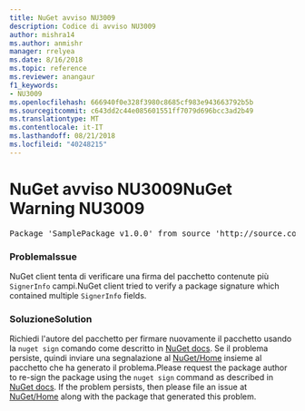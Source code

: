 ```yaml
---
title: NuGet avviso NU3009
description: Codice di avviso NU3009
author: mishra14
ms.author: anmishr
manager: rrelyea
ms.date: 8/16/2018
ms.topic: reference
ms.reviewer: anangaur
f1_keywords:
- NU3009
ms.openlocfilehash: 666940f0e328f3980c8685cf983e943663792b5b
ms.sourcegitcommit: c643dd2c44e085601551ff7079d696bcc3ad2b49
ms.translationtype: MT
ms.contentlocale: it-IT
ms.lasthandoff: 08/21/2018
ms.locfileid: "40248215"
---
```

# <a name="nuget-warning-nu3009"></a><span data-ttu-id="3fb9c-103">NuGet avviso NU3009</span><span class="sxs-lookup"><span data-stu-id="3fb9c-103">NuGet Warning NU3009</span></span>

<pre>Package 'SamplePackage v1.0.0' from source 'http://source.com/index.json': The package signature file does not contain exactly one primary signature.</pre>

### <a name="issue"></a><span data-ttu-id="3fb9c-104">Problema</span><span class="sxs-lookup"><span data-stu-id="3fb9c-104">Issue</span></span>

<span data-ttu-id="3fb9c-105">NuGet client tenta di verificare una firma del pacchetto contenute più `SignerInfo` campi.</span><span class="sxs-lookup"><span data-stu-id="3fb9c-105">NuGet client tried to verify a package signature which contained multiple `SignerInfo` fields.</span></span>


### <a name="solution"></a><span data-ttu-id="3fb9c-106">Soluzione</span><span class="sxs-lookup"><span data-stu-id="3fb9c-106">Solution</span></span>

<span data-ttu-id="3fb9c-107">Richiedi l'autore del pacchetto per firmare nuovamente il pacchetto usando la `nuget sign` comando come descritto in [NuGet docs](https://docs.microsoft.com/en-us/nuget/create-packages/sign-a-package). Se il problema persiste, quindi inviare una segnalazione al [NuGet/Home](https://github.com/NuGet/Home/issues) insieme al pacchetto che ha generato il problema.</span><span class="sxs-lookup"><span data-stu-id="3fb9c-107">Please request the package author to re-sign the package using the `nuget sign` command as described in [NuGet docs](https://docs.microsoft.com/en-us/nuget/create-packages/sign-a-package). If the problem persists, then please file an issue at [NuGet/Home](https://github.com/NuGet/Home/issues) along with the package that generated this problem.</span></span>


